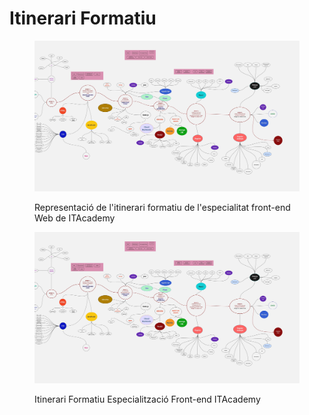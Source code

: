 # Itinerari Formatiu

<figure><img src=".gitbook/assets/Roadmap ITAcademy-Front-End.jpg" alt=""><figcaption><p>Representació de l'itinerari formatiu de l'especialitat front-end Web de ITAcademy</p></figcaption></figure>

<figure><img src=".gitbook/assets/Roadmap ITAcademy-Front-End (1).jpg" alt=""><figcaption><p>Itinerari Formatiu Especialització Front-end ITAcademy</p></figcaption></figure>

